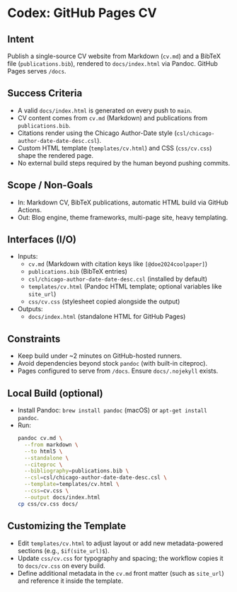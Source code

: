 # Codex: GitHub Pages CV

## Intent
Publish a single-source CV website from Markdown (`cv.md`) and a BibTeX file (`publications.bib`), rendered to `docs/index.html` via Pandoc. GitHub Pages serves `/docs`.

## Success Criteria
- A valid `docs/index.html` is generated on every push to `main`.
- CV content comes from `cv.md` (Markdown) and publications from `publications.bib`.
- Citations render using the Chicago Author-Date style (`csl/chicago-author-date-date-desc.csl`).
- Custom HTML template (`templates/cv.html`) and CSS (`css/cv.css`) shape the rendered page.
- No external build steps required by the human beyond pushing commits.

## Scope / Non-Goals
- In: Markdown CV, BibTeX publications, automatic HTML build via GitHub Actions.
- Out: Blog engine, theme frameworks, multi-page site, heavy templating.

## Interfaces (I/O)
- Inputs:
  - `cv.md` (Markdown with citation keys like `[@doe2024coolpaper]`)
  - `publications.bib` (BibTeX entries)
  - `csl/chicago-author-date-date-desc.csl` (installed by default)
  - `templates/cv.html` (Pandoc HTML template; optional variables like `site_url`)
  - `css/cv.css` (stylesheet copied alongside the output)
- Outputs:
  - `docs/index.html` (standalone HTML for GitHub Pages)

## Constraints
- Keep build under ~2 minutes on GitHub-hosted runners.
- Avoid dependencies beyond stock `pandoc` (with built-in citeproc).
- Pages configured to serve from `/docs`. Ensure `docs/.nojekyll` exists.

## Local Build (optional)
- Install Pandoc: `brew install pandoc` (macOS) or `apt-get install pandoc`.
- Run:  
  ```bash
  pandoc cv.md \
    --from markdown \
    --to html5 \
    --standalone \
    --citeproc \
    --bibliography=publications.bib \
    --csl=csl/chicago-author-date-date-desc.csl \
    --template=templates/cv.html \
    --css=cv.css \
    --output docs/index.html
  cp css/cv.css docs/

## Customizing the Template
- Edit `templates/cv.html` to adjust layout or add new metadata-powered sections (e.g., `$if(site_url)$`).
- Update `css/cv.css` for typography and spacing; the workflow copies it to `docs/cv.css` on every build.
- Define additional metadata in the `cv.md` front matter (such as `site_url`) and reference it inside the template.
